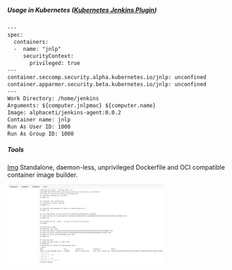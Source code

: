 ##### Usage in Kubernetes ([Kubernetes Jenkins Plugin](https://plugins.jenkins.io/kubernetes/))
```
---
spec:
  containers:
  -  name: "jnlp"
     securityContext:
       privileged: true
---
container.seccomp.security.alpha.kubernetes.io/jnlp: unconfined
container.apparmor.security.beta.kubernetes.io/jnlp: unconfined
---
Work Directory: /home/jenkins
Arguments: ${computer.jnlpmac} ${computer.name} 
Image: alphaceti/jenkins-agent:0.0.2
Container name: jnlp
Run As User ID: 1000
Run As Group ID: 1000
```
##### Tools

[Img](https://github.com/genuinetools/img) Standalone, daemon-less, unprivileged Dockerfile and OCI compatible container image builder.

<a href="./img/Jenkins.png"><img width=70% height=70% src="./img/Jenkins.png" title="pylint"></a>
